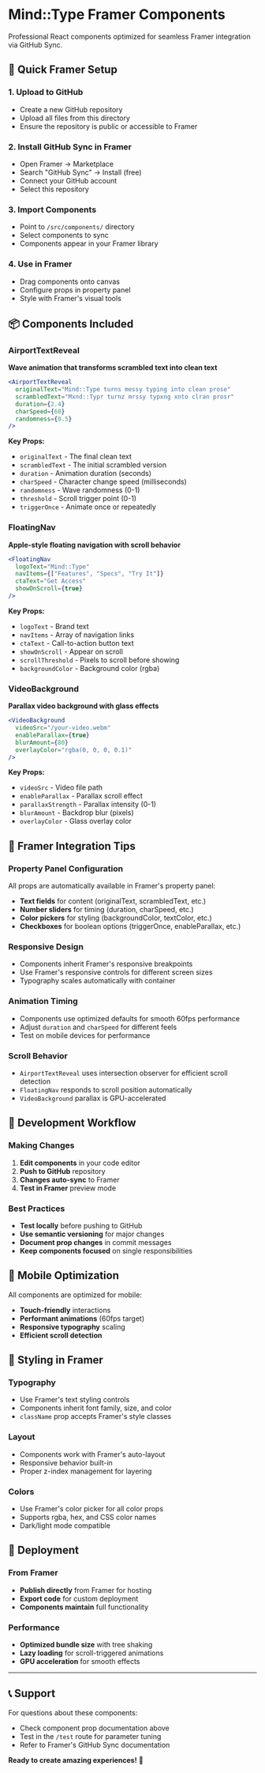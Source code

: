 # Mind::Type Framer Components

Professional React components optimized for seamless Framer integration via GitHub Sync.

## 🚀 Quick Framer Setup

### 1. Upload to GitHub
- Create a new GitHub repository
- Upload all files from this directory
- Ensure the repository is public or accessible to Framer

### 2. Install GitHub Sync in Framer
- Open Framer → Marketplace
- Search "GitHub Sync" → Install (free)
- Connect your GitHub account
- Select this repository

### 3. Import Components
- Point to `/src/components/` directory
- Select components to sync
- Components appear in your Framer library

### 4. Use in Framer
- Drag components onto canvas
- Configure props in property panel
- Style with Framer's visual tools

## 📦 Components Included

### AirportTextReveal
**Wave animation that transforms scrambled text into clean text**

```jsx
<AirportTextReveal 
  originalText="Mind::Type turns messy typing into clean prose"
  scrambledText="Mxnd::Typr turnz mrssy typxng xnto clran prosr"
  duration={2.4}
  charSpeed={60}
  randomness={0.5}
/>
```

**Key Props:**
- `originalText` - The final clean text
- `scrambledText` - The initial scrambled version
- `duration` - Animation duration (seconds)
- `charSpeed` - Character change speed (milliseconds)
- `randomness` - Wave randomness (0-1)
- `threshold` - Scroll trigger point (0-1)
- `triggerOnce` - Animate once or repeatedly

### FloatingNav
**Apple-style floating navigation with scroll behavior**

```jsx
<FloatingNav 
  logoText="Mind::Type"
  navItems={["Features", "Specs", "Try It"]}
  ctaText="Get Access"
  showOnScroll={true}
/>
```

**Key Props:**
- `logoText` - Brand text
- `navItems` - Array of navigation links
- `ctaText` - Call-to-action button text
- `showOnScroll` - Appear on scroll
- `scrollThreshold` - Pixels to scroll before showing
- `backgroundColor` - Background color (rgba)

### VideoBackground
**Parallax video background with glass effects**

```jsx
<VideoBackground 
  videoSrc="/your-video.webm"
  enableParallax={true}
  blurAmount={80}
  overlayColor="rgba(0, 0, 0, 0.1)"
/>
```

**Key Props:**
- `videoSrc` - Video file path
- `enableParallax` - Parallax scroll effect
- `parallaxStrength` - Parallax intensity (0-1)
- `blurAmount` - Backdrop blur (pixels)
- `overlayColor` - Glass overlay color

## 🎯 Framer Integration Tips

### Property Panel Configuration
All props are automatically available in Framer's property panel:
- **Text fields** for content (originalText, scrambledText, etc.)
- **Number sliders** for timing (duration, charSpeed, etc.)
- **Color pickers** for styling (backgroundColor, textColor, etc.)
- **Checkboxes** for boolean options (triggerOnce, enableParallax, etc.)

### Responsive Design
- Components inherit Framer's responsive breakpoints
- Use Framer's responsive controls for different screen sizes
- Typography scales automatically with container

### Animation Timing
- Components use optimized defaults for smooth 60fps performance
- Adjust `duration` and `charSpeed` for different feels
- Test on mobile devices for performance

### Scroll Behavior
- `AirportTextReveal` uses intersection observer for efficient scroll detection
- `FloatingNav` responds to scroll position automatically
- `VideoBackground` parallax is GPU-accelerated

## 🔄 Development Workflow

### Making Changes
1. **Edit components** in your code editor
2. **Push to GitHub** repository
3. **Changes auto-sync** to Framer
4. **Test in Framer** preview mode

### Best Practices
- **Test locally** before pushing to GitHub
- **Use semantic versioning** for major changes
- **Document prop changes** in commit messages
- **Keep components focused** on single responsibilities

## 📱 Mobile Optimization

All components are optimized for mobile:
- **Touch-friendly** interactions
- **Performant animations** (60fps target)
- **Responsive typography** scaling
- **Efficient scroll detection**

## 🎨 Styling in Framer

### Typography
- Use Framer's text styling controls
- Components inherit font family, size, and color
- `className` prop accepts Framer's style classes

### Layout
- Components work with Framer's auto-layout
- Responsive behavior built-in
- Proper z-index management for layering

### Colors
- Use Framer's color picker for all color props
- Supports rgba, hex, and CSS color names
- Dark/light mode compatible

## 🚀 Deployment

### From Framer
- **Publish directly** from Framer for hosting
- **Export code** for custom deployment
- **Components maintain** full functionality

### Performance
- **Optimized bundle size** with tree shaking
- **Lazy loading** for scroll-triggered animations
- **GPU acceleration** for smooth effects

---

## 📞 Support

For questions about these components:
- Check component prop documentation above
- Test in the `/test` route for parameter tuning
- Refer to Framer's GitHub Sync documentation

**Ready to create amazing experiences!** 🎉

